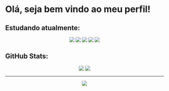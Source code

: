 <h1>Olá, seja bem vindo ao meu perfil!</h1>
  
<h2>Estudando atualmente: </h2>

<div align="center"/>
   <img src="https://img.shields.io/badge/HTML5-E34F26?style=for-the-badge&logo=html5&logoColor=white&color=00FA9A"/>
   <img src="https://img.shields.io/badge/CSS3-1572B6?style=for-the-badge&logo=css3&logoColor=white&color=00FA9A"/> 
   <img src="https://img.shields.io/badge/python-3670A0?style=for-the-badge&logo=python&logoColor=white&color=00FA9A"/>
   <img src="https://img.shields.io/badge/figma-%23F24E1E.svg?style=for-the-badge&logo=figma&logoColor=white&color=00FA9A"/>
   <img src="https://img.shields.io/badge/Flask-000000?style=for-the-badge&logo=flask&logoColor=white&color=00FA9A"/>
</div>
<h2> GitHub Stats: </h2> 
<div align="center"/>
  
![](https://github-readme-stats.vercel.app/api?username=joycesilvaaa&theme=blue-green&hide_border=false&include_all_commits=false&count_private=false)
![](https://github-readme-stats.vercel.app/api/top-langs/?username=joycesilvaaa&theme=blue-green&hide_border=false&include_all_commits=false&count_private=false&layout=compact)

---
[![](https://visitcount.itsvg.in/api?id=joycesilvaaa&icon=0&color=0)](https://visitcount.itsvg.in)

<!-- Proudly created with GPRM ( https://gprm.itsvg.in ) -->

